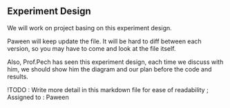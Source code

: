 ## Experiment Design

We will work on project basing on this experiment design. 

Paween will keep update the file. It will be hard to diff between each version, so you may have to come and look at the file itself.

Also, Prof.Pech has seen this experiment design, each time we discuss with him, we should show him the diagram and our plan before the code and results.

!TODO : Write more detail in this markdown file for ease of readability ; Assigned to : Paween 